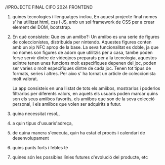 //PROJECTE FINAL CIFO 2024 FRONTEND
1. quines tecnologies i llenguatges inclou, 
    En aquest projecte final nomes s' ha utilitzat html, css i JS, amb un sol framework de CSS per a crear element del DOM,
    bootstrap.


2. En què consisteix:
    Que es un amiibo?:
        Un amiibo es una serie de figures de coleccionistes, distribuida per nintendo.  Aquestes figures conten amb un xip NFC aprop de la base. La seva funcionalitat es doble, ja que no nomes son figures de adorn que utilitzis per a casa, tambe poden ferse servir dintre de videojocs preparats per a la tecnologia, aquestos adintre tenen unes funcions molt especifiques depenen del joc, poden ser varies o molt especifiques dintre de cada joc.
        Tenen tot tipus de formats, series i altres. Per aixo s' ha tornat un article de coleccionista molt valorat.

    La app consisteix en una llistat de tots els amiibos, mostrarlos i poderlos filtrarlos per diferents valors, en aquets els usuaris poden marcar quins son els seus amiibos favorits, els amiibos que son de la seva colecció personal, i els amiibos que volen ser adquirits a futur.
3. quina necessitat resoL, 
4. a quin tipus d'usuaris'adreça, 
5. de quina manera s'executa, quin ha estat el procés i calendari de desenvolupament
6. quins punts forts i febles té
7. quines són les possibles línies futures d'evolució del producte, etc
